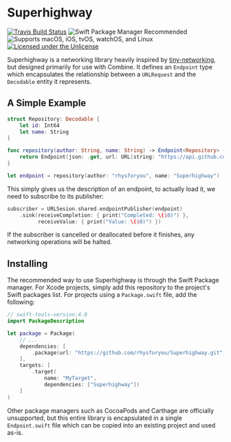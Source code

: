 # Superhighway

[![Travis Build Status](https://img.shields.io/travis/rhysforyou/Superhighway?style=flat-square)](https://travis-ci.org/github/rhysforyou/Superhighway/builds)
![Swift Package Manager Recommended](https://img.shields.io/badge/SPM-recommended-blue?style=flat-square)
![Supports macOS, iOS, tvOS, watchOS, and Linux](https://img.shields.io/badge/platform-macOS%20|%20iOS%20|%20tvOS%20|%20watchOS%20|%20Linux-blue?style=flat-square)
[![Licensed under the Unlicense](https://img.shields.io/github/license/rhysforyou/Superhighway?color=blue&style=flat-square)](LICENSE)

Superhighway is a networking library heavily inspired by [tiny-networking](https://github.com/objcio/tiny-networking), but designed primarily for use with Combine. It defines an `Endpoint` type which encapsulates the relationship between a `URLRequest` and the `Decodable` entity it represents.

## A Simple Example

```swift
struct Repository: Decodable {
    let id: Int64
    let name: String
}

func repository(author: String, name: String) -> Endpoint<Repository> {
    return Endpoint(json: .get, url: URL(string: "https://api.github.com/repos/\(author)/\(name)")!)
}

let endpoint = repository(author: "rhysforyou", name: "Superhighway")
```

This simply gives us the description of an endpoint, to actually load it, we need to subscribe to its publisher:

```swift
subscriber = URLSesion.shared.endpointPublisher(endpoint)
    .sink(receiveCompletion: { print("Completed: \($0)") },
          receiveValue: { print("Value: \($0)") })
```

If the subscriber is cancelled or deallocated before it finishes, any networking operations will be halted.

## Installing

The recommended way to use Superhighway is through the Swift Package manager. For Xcode projects, simply add this repository to the project's Swift packages list. For projects using a `Package.swift` file, add the following:

```swift
// swift-tools-version:4.0
import PackageDescription

let package = Package(
    // ...
    dependencies: [
        .package(url: "https://github.com/rhysforyou/Superhighway.git", "0.3.0"..<"0.4.0")
    ],
    targets: [
        .target(
            name: "MyTarget",
            dependencies: ["Superhighway"])
    ]
)
```

Other package managers such as CocoaPods and Carthage are officially unsupported, but this entire library is encapsulated in a single `Endpoint.swift` file which can be copied into an existing project and used as-is.
